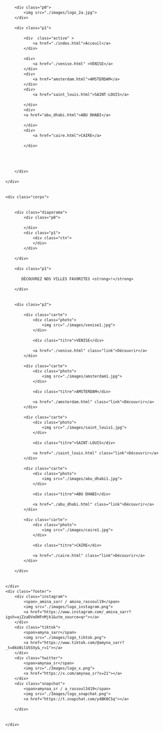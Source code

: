 <!DOCTYPE html>
<html lang="fr">
<head>
    <meta charset="UTF-8">
    <meta name="viewport" content="width=device-width, initial-scale=1.0">
    <title>Document</title>
    <link rel="stylesheet" href="index.css">
</head>
<body>
    <div class="header">

        <div class="p0">
            <img src="./images/logo_2a.jpg">
        </div>

        <div class="p1">

            <div  class="active" >
                <a href="./index.html">Acceuil</a>
            </div>

            <div>
                <a href="./venise.html" >VENISE</a>
            </div>
            <div>
                <a href="amsterdam.html">AMSTERDAM</a>
            </div>
            <div>
                <a href="saint_louis.html">SAINT-LOUIS</a>

            </div>
            <div>
            <a href="abu_dhabi.html">ABU DHABI</a>

            </div>
            <div>
                <a href="caire.html">CAIRE</a>

            </div>



            
        </div>

    </div>


    <div class="corps">


        <div class="diaporama">
            <div class="p0">

            </div>
            <div class="p1">
                <div class="ctn">
                </div>
            </div>

        </div>

        <div class="p1">
            
           DÉCOUVREZ NOS VILLES FAVORITES <strong>!</strong>

        </div>


        <div class="p2">

            <div class="carte">
                <div class="photo">
                    <img src="./images/venise1.jpg">
                </div>

                <div class="titre">VÉNISE</div>

                <a href="./venise.html" class="link">Découvrir</a>
            </div>
            
            <div class="carte">
                <div class="photo">
                    <img src="./images/amsterdam1.jpg">
                </div>

                <div class="titre">AMSTERDAM</div>

                <a href="./amsterdam.html" class="link">Découvrir</a>
            </div>
            
            <div class="carte">
                <div class="photo">
                    <img src="./images/saint_louis1.jpg">
                </div>

                <div class="titre">SAINT-LOUIS</div>

                <a href="./saint_louis.html" class="link">Découvrir</a>
            </div>
            
            <div class="carte">
                <div class="photo">
                    <img src="./images/abu_dhabi1.jpg">
                </div>

                <div class="titre">ABU DHABI</div>

                <a href="./abu_dhabi.html" class="link">Découvrir</a>
            </div>
            
            <div class="carte">
                <div class="photo">
                    <img src="./images/caire1.jpg">
                </div>

                <div class="titre">CAIRE</div>

                <a href="./caire.html" class="link">Découvrir</a>
            </div>
            
        </div>


    </div>
    <div class="footer">
        <div class="instagram">
            <span>_amina_sarr / amina_rassoul19</span>
            <img src="./images/logo_instagram.png">
            <a href="https://www.instagram.com/_amina_sarr?igsh=ajZzaDVoOHFnMjk1&utm_source=qr"></a> 
        </div>
        <div class="tiktok">
            <span>amyna_sarr</span>
            <img src="./images/logo_tiktok.png">
            <a href="https://www.tiktok.com/@amyna_sarr?_t=8kU0ilU5SVy&_r=1"></a>
        </div>
        <div class="twitter">
            <span>amynaa_sr</span>
            <img src="./Images/logo_x.png">
            <a href="https://x.com/amynaa_sr?s=21"></a>
        </div>
        <div class="snapchat">
            <span>amynaa_sr / a_rassoul3419</span>
            <img src="./Images/logo_snapchat.png">
            <a href="https://t.snapchat.com/y4BK8CSq"></a>

        </div>


    </div>
    
</body>
</html>
    
</body>
</html>
